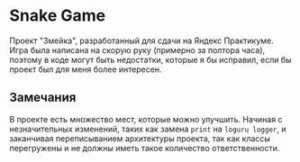 # Snake Game

Проект "Змейка", разработанный для сдачи на Яндекс Практикуме. Игра была написана на скорую руку (примерно за полтора часа), поэтому в коде могут быть недостатки, которые я бы исправил, если бы проект был для меня более интересен.

## Замечания

В проекте есть множество мест, которые можно улучшить. Начиная с незначительных изменений, таких как замена `print` на `loguru logger`, и заканчивая переписыванием архитектуры проекта, так как классы перегружены и не должны иметь такое количество ответственности.

